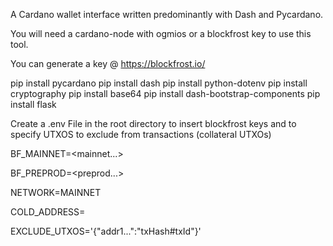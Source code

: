 A Cardano wallet interface written predominantly with Dash and Pycardano.

You will need a cardano-node with ogmios or a blockfrost key to use this tool.

You can generate a key @ https://blockfrost.io/

pip install pycardano
pip install dash
pip install python-dotenv
pip install cryptography
pip install base64
pip install dash-bootstrap-components
pip install flask

Create a .env File in the root directory to insert blockfrost keys and to specify UTXOS to exclude from transactions (collateral UTXOs)

BF_MAINNET=<mainnet...>

BF_PREPROD=<preprod...>

NETWORK=MAINNET

COLD_ADDRESS=

EXCLUDE_UTXOS='{"addr1...":"txHash#txId"}'




